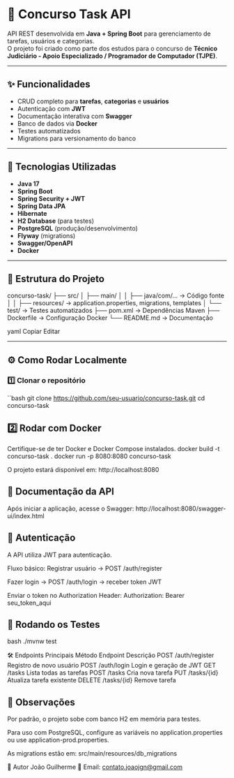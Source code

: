 # 📌 Concurso Task API

API REST desenvolvida em **Java + Spring Boot** para gerenciamento de tarefas, usuários e categorias.  
O projeto foi criado como parte dos estudos para o concurso de **Técnico Judiciário - Apoio Especializado / Programador de Computador (TJPE)**.

---

## ✨ Funcionalidades

- CRUD completo para **tarefas**, **categorias** e **usuários**
- Autenticação com **JWT**
- Documentação interativa com **Swagger**
- Banco de dados via **Docker**
- Testes automatizados
- Migrations para versionamento do banco

---

## 🚀 Tecnologias Utilizadas

- **Java 17**
- **Spring Boot**
- **Spring Security + JWT**
- **Spring Data JPA**
- **Hibernate**
- **H2 Database** (para testes)
- **PostgreSQL** (produção/desenvolvimento)
- **Flyway** (migrations)
- **Swagger/OpenAPI**
- **Docker**

---

## 📂 Estrutura do Projeto

concurso-task/
├── src/
│ ├── main/
│ │ ├── java/com/... → Código fonte
│ │ ├── resources/ → application.properties, migrations, templates
│ └── test/ → Testes automatizados
├── pom.xml → Dependências Maven
├── Dockerfile → Configuração Docker
└── README.md → Documentação

yaml
Copiar
Editar

---

## ⚙️ Como Rodar Localmente

### 1️⃣ Clonar o repositório
``bash
git clone https://github.com/seu-usuario/concurso-task.git
cd concurso-task

## 2️⃣ Rodar com Docker
Certifique-se de ter Docker e Docker Compose instalados.
docker build -t concurso-task .
docker run -p 8080:8080 concurso-task


O projeto estará disponível em:
http://localhost:8080

## 📖 Documentação da API
Após iniciar a aplicação, acesse o Swagger:
http://localhost:8080/swagger-ui/index.html

## 🔑 Autenticação
A API utiliza JWT para autenticação.

Fluxo básico:
Registrar usuário → POST /auth/register

Fazer login → POST /auth/login → receber token JWT

Enviar o token no Authorization Header:
Authorization: Bearer seu_token_aqui

## 🧪 Rodando os Testes
bash
./mvnw test

🛠 Endpoints Principais
Método	Endpoint	Descrição
POST	/auth/register	Registro de novo usuário
POST	/auth/login	Login e geração de JWT
GET	/tasks	Lista todas as tarefas
POST	/tasks	Cria nova tarefa
PUT	/tasks/{id}	Atualiza tarefa existente
DELETE	/tasks/{id}	Remove tarefa

## 📌 Observações
Por padrão, o projeto sobe com banco H2 em memória para testes.

Para uso com PostgreSQL, configure as variáveis no application.properties ou use application-prod.properties.

As migrations estão em:
src/main/resources/db_migrations


👤 Autor
João Guilherme
📧 Email: contato.joaojgn@gmail.com
